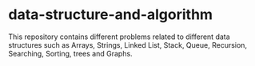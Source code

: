 # data-structure-and-algorithm
This repository contains different problems related to different data structures such as Arrays, Strings, Linked List, Stack, Queue, Recursion, Searching, Sorting, trees and Graphs.
 
